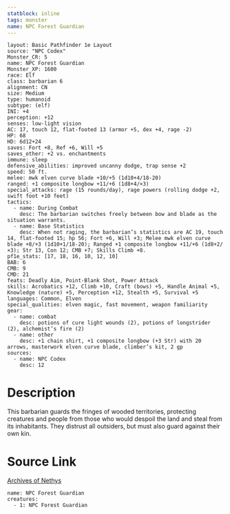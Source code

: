 ```yaml
---
statblock: inline
tags: monster
name: NPC Forest Guardian
---
```

```statblock
layout: Basic Pathfinder 1e Layout
source: "NPC Codex"
Monster_CR: 5
name: NPC Forest Guardian
Monster_XP: 1600
race: Elf
class: barbarian 6
alignment: CN
size: Medium
type: humanoid
subtype: (elf)
INI: +4
perception: +12
senses: low-light vision
AC: 17, touch 12, flat-footed 13 (armor +5, dex +4, rage -2)
HP: 68
HD: 6d12+24
saves: Fort +8, Ref +6, Will +5
saves_other: +2 vs. enchantments
immune: sleep
defensive_abilities: improved uncanny dodge, trap sense +2
speed: 50 ft.
melee: mwk elven curve blade +10/+5 (1d10+4/18-20)
ranged: +1 composite longbow +11/+6 (1d8+4/×3)
special_attacks: rage (15 rounds/day), rage powers (rolling dodge +2, swift foot +10 feet)
tactics:
  - name: During Combat
    desc: The barbarian switches freely between bow and blade as the situation warrants.
  - name: Base Statistics
    desc: When not raging, the barbarian’s statistics are AC 19, touch 14, flat-footed 15; hp 56; Fort +6, Will +3; Melee mwk elven curve blade +8/+3 (1d10+1/18-20); Ranged +1 composite longbow +11/+6 (1d8+2/×3); Str 13, Con 12; CMB +7; Skills Climb +8.
pf1e_stats: [17, 18, 16, 10, 12, 10]
BAB: 6
CMB: 9
CMD: 21
feats: Deadly Aim, Point-Blank Shot, Power Attack
skills: Acrobatics +12, Climb +10, Craft (bows) +5, Handle Animal +5, Knowledge (nature) +5, Perception +12, Stealth +5, Survival +5
languages: Common, Elven
special_qualities: elven magic, fast movement, weapon familiarity
gear:
  - name: combat
    desc: potions of cure light wounds (2), potions of longstrider (2), alchemist’s fire (2)
  - name: other
    desc: +1 chain shirt, +1 composite longbow (+3 Str) with 20 arrows, masterwork elven curve blade, climber’s kit, 2 gp
sources:
  - name: NPC Codex
    desc: 12
```
# Description
This barbarian guards the fringes of wooded territories, protecting creatures and people from those who would despoil the land and steal from its inhabitants. They distrust all outsiders, but must also guard against their own kin.
# Source Link
[Archives of Nethys](https://aonprd.com/NPCDisplay.aspx?ItemName=Forest%20Guardian)
```encounter-table
name: NPC Forest Guardian
creatures:
  - 1: NPC Forest Guardian
```
